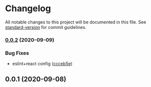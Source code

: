# Changelog

All notable changes to this project will be documented in this file. See [standard-version](https://github.com/conventional-changelog/standard-version) for commit guidelines.

### [0.0.2](https://github.com/fbi-js/fbi-lint/compare/v0.0.1...v0.0.2) (2020-09-09)

### Bug Fixes

- eslint+react config ([ccceb5e](https://github.com/fbi-js/fbi-lint/commit/ccceb5e486f36d736d751c4c1a46b9a505dd0ddc))

<a name="0.0.1"></a>

## 0.0.1 (2020-09-08)
